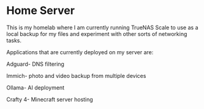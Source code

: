 # Home Server
This is my homelab where I am currently running TrueNAS Scale to use as a local backup for my files and experiment with other sorts of networking tasks.

Applications that are currently deployed on my server are:

Adguard- DNS filtering

Immich- photo and video backup from multiple devices

Ollama- AI deployment

Crafty 4- Minecraft server hosting

